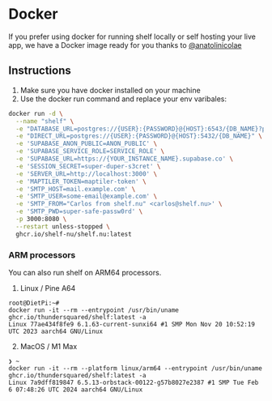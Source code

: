# Docker

If you prefer using docker for running shelf locally or self hosting your live app, we have a Docker image ready for you thanks to [@anatolinicolae](https://github.com/anatolinicolae)

## Instructions

1. Make sure you have docker installed on your machine
2. Use the docker run command and replace your env varibales:

```sh
docker run -d \
  --name "shelf" \
  -e "DATABASE_URL=postgres://{USER}:{PASSWORD}@{HOST}:6543/{DB_NAME}?pgbouncer=true" \
  -e "DIRECT_URL=postgres://{USER}:{PASSWORD}@{HOST}:5432/{DB_NAME}" \
  -e 'SUPABASE_ANON_PUBLIC=ANON_PUBLIC' \
  -e 'SUPABASE_SERVICE_ROLE=SERVICE_ROLE' \
  -e 'SUPABASE_URL=https://{YOUR_INSTANCE_NAME}.supabase.co' \
  -e 'SESSION_SECRET=super-duper-s3cret' \
  -e 'SERVER_URL=http://localhost:3000' \
  -e 'MAPTILER_TOKEN=maptiler-token' \
  -e 'SMTP_HOST=mail.example.com' \
  -e 'SMTP_USER=some-email@example.com' \
  -e 'SMTP_FROM="Carlos from shelf.nu" <carlos@shelf.nu>' \
  -e 'SMTP_PWD=super-safe-passw0rd' \
  -p 3000:8080 \
  --restart unless-stopped \
  ghcr.io/shelf-nu/shelf.nu:latest
```

### ARM processors

You can also run shelf on ARM64 processors.

1. Linux / Pine A64

```shell
root@DietPi:~#
docker run -it --rm --entrypoint /usr/bin/uname ghcr.io/thundersquared/shelf:latest -a
Linux 77ae434f8fe9 6.1.63-current-sunxi64 #1 SMP Mon Nov 20 10:52:19 UTC 2023 aarch64 GNU/Linux
```

2. MacOS / M1 Max

```shell
❯ ~
docker run -it --rm --platform linux/arm64 --entrypoint /usr/bin/uname ghcr.io/thundersquared/shelf:latest -a
Linux 7a9dff819847 6.5.13-orbstack-00122-g57b8027e2387 #1 SMP Tue Feb  6 07:48:26 UTC 2024 aarch64 GNU/Linux
```
